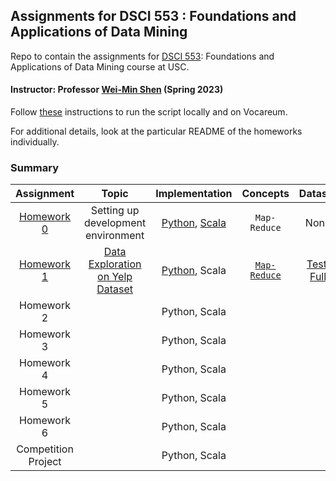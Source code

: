 ## Assignments for DSCI 553 : Foundations and Applications of Data Mining ##
Repo to contain the assignments for [DSCI 553](https://web-app.usc.edu/soc/syllabus/20223/32440.pdf): Foundations and Applications of Data Mining course at USC.

#### Instructor: Professor [Wei-Min Shen](https://viterbi-web.usc.edu/~wmshen/) (Spring 2023)

Follow [these](homework-assignment-0/README.md) instructions to run the script locally and on Vocareum.

For additional details, look at the particular README of the homeworks individually.

### Summary ###

|             Assignment              |                                            Topic                                             |                                                     Implementation                                                      |                          Concepts                           |                                                              Dataset                                                               |
|:-----------------------------------:|:--------------------------------------------------------------------------------------------:|:-----------------------------------------------------------------------------------------------------------------------:|:-----------------------------------------------------------:|:----------------------------------------------------------------------------------------------------------------------------------:|
| [Homework 0](homework-assignment-0) |                           Setting up development <br/> environment                           | [Python](homework-assignment-0/word_count.py), [Scala](homework-assignment-0/scala-hw-0/src/main/scala/WordCount.scala) |                      ```Map-Reduce```                       |                                                                None                                                                | 
| [Homework 1](homework-assignment-1) | [Data Exploration<br/>on Yelp Dataset](homework-assignment-1/Homework%201%20Description.pdf) |                                      [Python](homework-assignment-1/python), Scala                                      | [```Map-Reduce```](https://en.wikipedia.org/wiki/MapReduce) | [Test](https://drive.google.com/drive/folders/1JlRztnGk5LLD8xYvj6Dp5RgG45YGUNuD?usp=sharing), [Full](https://www.yelp.com/dataset) |
|             Homework 2              |                                                                                              |                                                      Python, Scala                                                      |                                                             |                                                                                                                                    |
|             Homework 3              |                                                                                              |                                                      Python, Scala                                                      |                                                             |                                                                                                                                    |
|             Homework 4              |                                                                                              |                                                      Python, Scala                                                      |                                                             |                                                                                                                                    |
|             Homework 5              |                                                                                              |                                                      Python, Scala                                                      |                                                             |                                                                                                                                    |
|             Homework 6              |                                                                                              |                                                      Python, Scala                                                      |                                                             |                                                                                                                                    |
|         Competition Project         |                                                                                              |                                                      Python, Scala                                                      |                                                             |                                                                                                                                    |


